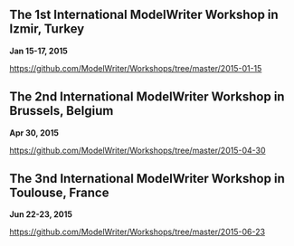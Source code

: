 The 1st International ModelWriter Workshop in Izmir, Turkey
---
**Jan 15-17, 2015**

https://github.com/ModelWriter/Workshops/tree/master/2015-01-15



The 2nd International ModelWriter Workshop in Brussels, Belgium
---
**Apr 30, 2015**

https://github.com/ModelWriter/Workshops/tree/master/2015-04-30


The 3nd International ModelWriter Workshop in Toulouse, France
---
**Jun 22-23, 2015**

https://github.com/ModelWriter/Workshops/tree/master/2015-06-23
